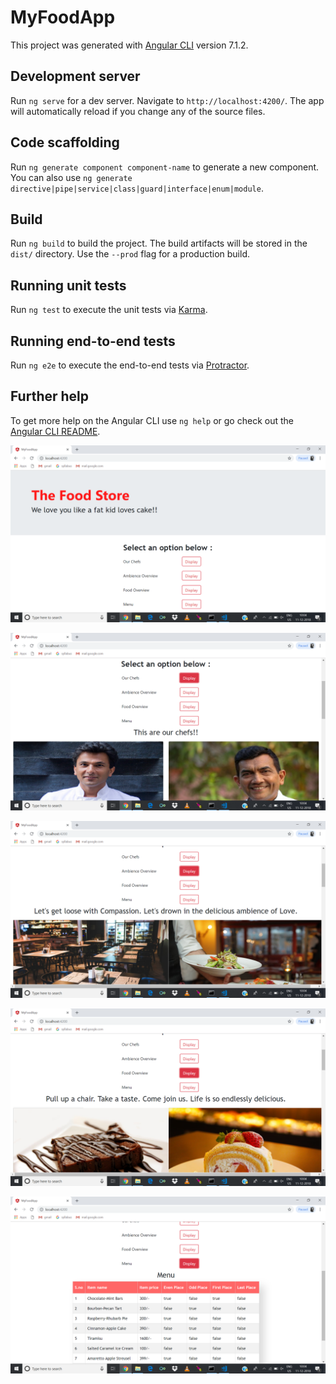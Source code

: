 # MyFoodApp

This project was generated with [Angular CLI](https://github.com/angular/angular-cli) version 7.1.2.

## Development server

Run `ng serve` for a dev server. Navigate to `http://localhost:4200/`. The app will automatically reload if you change any of the source files.

## Code scaffolding

Run `ng generate component component-name` to generate a new component. You can also use `ng generate directive|pipe|service|class|guard|interface|enum|module`.

## Build

Run `ng build` to build the project. The build artifacts will be stored in the `dist/` directory. Use the `--prod` flag for a production build.

## Running unit tests

Run `ng test` to execute the unit tests via [Karma](https://karma-runner.github.io).

## Running end-to-end tests

Run `ng e2e` to execute the end-to-end tests via [Protractor](http://www.protractortest.org/).

## Further help

To get more help on the Angular CLI use `ng help` or go check out the [Angular CLI README](https://github.com/angular/angular-cli/blob/master/README.md).

![Output](https://github.com/Jakkarohith/Berkadia-assignment/blob/master/Week-5/Angular%20assignment/my-food-app/Outputs/Screenshot%20(142).png)



![Output](https://github.com/Jakkarohith/Berkadia-assignment/blob/master/Week-5/Angular%20assignment/my-food-app/Outputs/Screenshot%20(143).png)



![Output](https://github.com/Jakkarohith/Berkadia-assignment/blob/master/Week-5/Angular%20assignment/my-food-app/Outputs/Screenshot%20(144).png)


![Output](https://github.com/Jakkarohith/Berkadia-assignment/blob/master/Week-5/Angular%20assignment/my-food-app/Outputs/Screenshot%20(145).png)


![Output](https://github.com/Jakkarohith/Berkadia-assignment/blob/master/Week-5/Angular%20assignment/my-food-app/Outputs/Screenshot%20(146).png)

